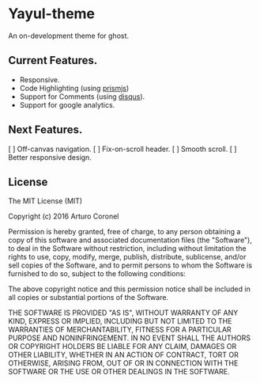 # Yayul-theme
An on-development theme for ghost.

## Current Features.

* Responsive.
* Code Highlighting (using [prismjs](https://github.com/PrismJS/prism))
* Support for Comments (using [disqus](https://disqus.com/)).
* Support for google analytics.

## Next Features.
[ ] Off-canvas navigation.
[ ] Fix-on-scroll header.
[ ] Smooth scroll.
[ ] Better responsive design.

## License
The MIT License (MIT)

Copyright (c) 2016 Arturo Coronel

Permission is hereby granted, free of charge, to any person obtaining a copy of this software and associated documentation files (the "Software"), to deal in the Software without restriction, including without limitation the rights to use, copy, modify, merge, publish, distribute, sublicense, and/or sell copies of the Software, and to permit persons to whom the Software is furnished to do so, subject to the following conditions:

The above copyright notice and this permission notice shall be included in all copies or substantial portions of the Software.

THE SOFTWARE IS PROVIDED "AS IS", WITHOUT WARRANTY OF ANY KIND, EXPRESS OR IMPLIED, INCLUDING BUT NOT LIMITED TO THE WARRANTIES OF MERCHANTABILITY, FITNESS FOR A PARTICULAR PURPOSE AND NONINFRINGEMENT. IN NO EVENT SHALL THE AUTHORS OR COPYRIGHT HOLDERS BE LIABLE FOR ANY CLAIM, DAMAGES OR OTHER LIABILITY, WHETHER IN AN ACTION OF CONTRACT, TORT OR OTHERWISE, ARISING FROM, OUT OF OR IN CONNECTION WITH THE SOFTWARE OR THE USE OR OTHER DEALINGS IN THE SOFTWARE.
